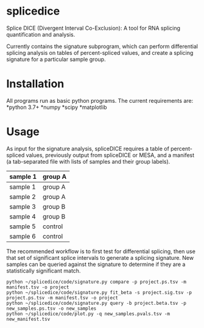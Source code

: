 # splicedice
Splice DICE (Divergent Interval Co-Exclusion): A tool for RNA splicing quantification and analysis.

Currently contains the signature subprogram, which can perform differential splicing analysis on tables of percent-spliced values, and create a splicing signature for a particular sample group.

# Installation
All programs run as basic python programs. The current requirements are:
*python 3.7+
*numpy
*scipy
*matplotlib

# Usage
As input for the signature analysis, spliceDICE requires a table of percent-spliced values, previously output from spliceDICE or MESA, and a manifest (a tab-separated file with lists of samples and their group labels).

| sample 1 | group A
| -------- | --------
| sample 1 | group A
| sample 2 | group A
| sample 3 | group B
| sample 4 | group B
| sample 5 | control
| sample 6 | control

The recommended workflow is to first test for differential splicing, then use that set of significant splice intervals to generate a splicing signature. New samples can be queried against the signature to determine if they are a statistically significant match.

```
python ~/splicedice/code/signature.py compare -p project.ps.tsv -m manifest.tsv -o project
python ~/splicedice/code/signature.py fit_beta -s project.sig.tsv -p project.ps.tsv -m manifest.tsv -o project
python ~/splicedice/code/signature.py query -b project.beta.tsv -p new_samples.ps.tsv -o new_samples
python ~/splicedice/code/plot.py -q new_samples.pvals.tsv -m new_manifest.tsv
```
